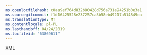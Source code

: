 ```yaml
---
ms.openlocfilehash: c0aa9ef764d832b80428d756a731a94251b0e3a1
ms.sourcegitcommit: f1d16425528e237257ca3b58eb49217a514849ea
ms.translationtype: MT
ms.contentlocale: pl-PL
ms.lasthandoff: 04/24/2019
ms.locfileid: "63869611"
---
```

XML